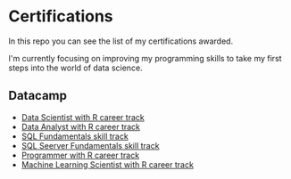 # Certifications
In this repo you can see the list of my certifications awarded. 

I'm currently focusing on improving my programming skills to take my first steps into the world of data science.


## Datacamp

- [Data Scientist with R career track](https://www.datacamp.com/tracks/data-scientist-with-r)
- [Data Analyst with R career track](https://www.datacamp.com/tracks/data-analyst-with-r)
- [SQL Fundamentals skill track](https://www.datacamp.com/tracks/sql-fundamentals)
- [SQL Seerver Fundamentals skill track](https://www.datacamp.com/tracks/sql-server-fundamentals)
- [Programmer with R career track](https://www.datacamp.com/tracks/r-programmer)
- [Machine Learning Scientist with R career track](https://www.datacamp.com/tracks/machine-learning-scientist-with-r)
